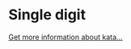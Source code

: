 Single digit
=
[Get more information about kata...](https://www.codewars.com//kata/5a7778790136a132a00000c1)